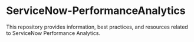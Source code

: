 # ServiceNow-PerformanceAnalytics
This repository provides information, best practices, and resources related to ServiceNow Performance Analytics. 
